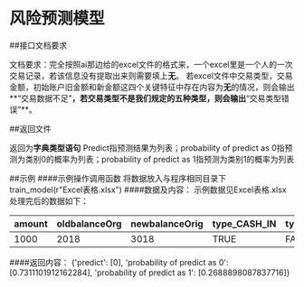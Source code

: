 # 风险预测模型

##接口文档要求

文档要求：完全按照ai那边给的excel文件的格式来，一个excel里是一个人的一次交易记录，若该信息没有提取出来则需要填上**无**。
若excel文件中交易类型，交易金额，初始账户旧金额和新金额这四个关键特征中存在内容为**无**的情况，则会输出**“交易数据不足”**，若交易类型不是我们规定的五种类型，则会输出**“交易类型错误”**。

##返回文件

返回为**字典类型语句**
Predict指预测结果为列表；probability of predict as 0指预测为类别0的概率为列表；probability of predict as 1指预测为类别1的概率为列表

##示例
####示例操作调用函数
将数据放入与程序相同目录下
train_model(r"Excel表格.xlsx")
####数据及内容：
示例数据见Excel表格.xlsx
处理完后的数据如下：

amount|oldbalanceOrg|newbalanceOrig|type_CASH_IN|type_CASH_OUT|type_DEBIT|type_PAYMENT|type_TRANSFER
-|-|-|-|-|-|-|-
1000|2018|3018|TRUE|FALSE|FALSE|FALSE|FALSE

####返回内容：
{'predict': [0], 'probability of predict as 0': [0.7311101912162284], 'probability of predict as 1': [0.2688898087837716]}